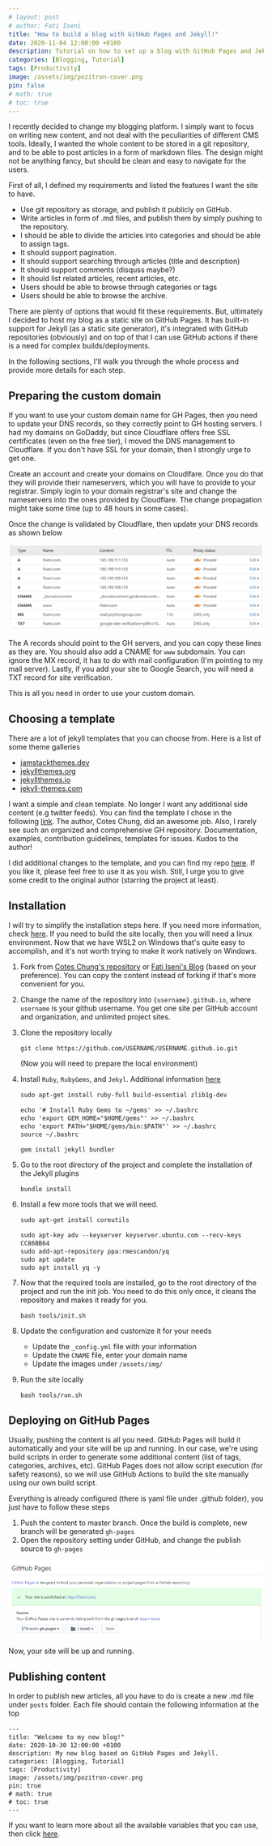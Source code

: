 ```yaml
---
# layout: post
# author: Fati Iseni
title: "How to build a blog with GitHub Pages and Jekyll!"
date: 2020-11-04 12:00:00 +0100
description: Tutorial on how to set up a blog with GitHub Pages and Jekyll.
categories: [Blogging, Tutorial]
tags: [Productivity]
image: /assets/img/pozitron-cover.png
pin: false
# math: true
# toc: true
---
```

I recently decided to change my blogging platform. I simply want to focus on writing new content, and not deal with the peculiarities of different CMS tools. Ideally, I wanted the whole content to be stored in a git repository, and to be able to post articles in a form of markdown files. The design might not be anything fancy, but should be clean and easy to navigate for the users.

First of all, I defined my requirements and listed the features I want the site to have. 
- Use git repository as storage, and publish it publicly on GitHub.
- Write articles in form of .md files, and publish them by simply pushing to the repository.
- I should be able to divide the articles into categories and should be able to assign tags.
- It should support pagination.
- It should support searching through articles (title and description)
- It should support comments (disquss maybe?)
- It should list related articles, recent articles, etc.
- Users should be able to browse through categories or tags
- Users should be able to browse the archive.

There are plenty of options that would fit these requirements. But, ultimately I decided to host my blog as a static site on GitHub Pages. It has built-in support for Jekyll (as a static site generator), it's integrated with GitHub repositories (obviously) and on top of that I can use GitHub actions if there is a need for complex builds/deployments.

In the following sections, I'll walk you through the whole process and provide more details for each step.

## Preparing the custom domain

If you want to use your custom domain name for GH Pages, then you need to update your DNS records, so they correctly point to GH hosting servers. I had my domains on GoDaddy, but since Cloudflare offers free SSL certificates (even on the free tier), I moved the DNS management to Cloudflare. If you don't have SSL for your domain, then I strongly urge to get one. 

Create an account and create your domains on Cloudlfare. Once you do that they will provide their nameservers, which you will have to provide to your registrar. Simply login to your domain registrar's site and change the nameservers into the ones provided by Cloudflare. The change propagation might take some time (up to 48 hours in some cases).

Once the change is validated by Cloudflare, then update your DNS records as shown below

![DNS Settings](/assets/img/posts/02/dns-settings.png)

The A records should point to the GH servers, and you can copy these lines as they are. You should also add a CNAME for `www` subdomain. You can ignore the MX record, it has to do with mail configuration (I'm pointing to my mail server). Lastly, if you add your site to Google Search, you will need a TXT record for site verification.

This is all you need in order to use your custom domain.

## Choosing a template

There are a lot of jekyll templates that you can choose from. Here is a list of some theme galleries

- [jamstackthemes.dev](https://jamstackthemes.dev/ssg/jekyll/)
- [jekyllthemes.org](http://jekyllthemes.org/)
- [jekyllthemes.io](https://jekyllthemes.io/)
- [jekyll-themes.com](https://jekyll-themes.com/)

I want a simple and clean template. No longer I want any additional side content (e.g twitter feeds).
You can find the template I chose in the following [link](https://github.com/cotes2020/jekyll-theme-chirpy). The author, Cotes Chung, did an awesome job. Also, I rarely see such an organized and comprehensive GH repository. Documentation, examples, contribution guidelines, templates for issues. Kudos to the author!

I did additional changes to the template, and you can find my repo [here](https://github.com/fiseni/fiseni.github.io/commits/master). If you like it, please feel free to use it as you wish. Still, I urge you to give some credit to the original author (starring the project at least).


## Installation

I will try to simplify the installation steps here. If you need more information, check [here](https://github.com/fiseni/fiseni.github.io/commits/master). If you need to build the site locally, then you will need a linux environment. Now that we have WSL2 on Windows that's quite easy to accomplish, and it's not worth trying to make it work natively on Windows.

1. Fork from [Cotes Chung's repository](https://github.com/cotes2020/jekyll-theme-chirpy) or [Fati Iseni's Blog](https://github.com/fiseni/fiseni.github.io/commits/master) (based on your preference). You can copy the content instead of forking if that's more convenient for you.
2. Change the name of the repository into `{username}.github.io`, where `username` is your github username. You get one site per GitHub account and organization, and unlimited project sites.
3. Clone the repository locally

    ```
    git clone https://github.com/USERNAME/USERNAME.github.io.git
    ```

    (Now you will need to prepare the local environment)
4. Install `Ruby`, `RubyGems`, and `Jekyl`. Additional information [here](https://jekyllrb.com/docs/installation/)

    ```
    sudo apt-get install ruby-full build-essential zlib1g-dev
    ```
    ```
    echo '# Install Ruby Gems to ~/gems' >> ~/.bashrc
    echo 'export GEM_HOME="$HOME/gems"' >> ~/.bashrc
    echo 'export PATH="$HOME/gems/bin:$PATH"' >> ~/.bashrc
    source ~/.bashrc
    ```
    ```
    gem install jekyll bundler
    ```
5. Go to the root directory of the project and complete the installation of the Jekyll plugins 

    ```
    bundle install
    ```
6. Install a few more tools that we will need.

    ```
    sudo apt-get install coreutils
    ```
    ```
    sudo apt-key adv --keyserver keyserver.ubuntu.com --recv-keys CC86BB64
    sudo add-apt-repository ppa:rmescandon/yq
    sudo apt update
    sudo apt install yq -y
    ```
7. Now that the required tools are installed, go to the root directory of the project and run the init job. You need to do this only once, it cleans the repository and makes it ready for you.

    ```
    bash tools/init.sh
    ```
8. Update the configuration and customize it for your needs

    - Update the `_config.yml` file with your information
    - Update the `CNAME` file, enter your domain name
    - Update the images under `/assets/img/`

9. Run the site locally

    ```
    bash tools/run.sh
    ```

## Deploying on GitHub Pages

Usually, pushing the content is all you need. GitHub Pages will build it automatically and your site will be up and running.
In our case, we're using build scripts in order to generate some additional content (list of tags, categories, archives, etc). GitHub Pages does not allow script execution (for safety reasons), so we will use GitHub Actions to build the site manually using our own build script.

Everything is already configured (there is yaml file under .github folder), you just have to follow these steps
1. Push the content to master branch. Once the build is complete, new branch will be generated `gh-pages`
2. Open the repository setting under GitHub, and change the publish source to `gh-pages`

![GitHub Pages Settings](/assets/img/posts/02/ghpages-settings.png)

Now, your site will be up and running.

## Publishing content

In order to publish new articles, all you have to do is create a new .md file under `posts` folder. Each file should contain the following information at the top

```
---
title: "Welcome to my new blog!"
date: 2020-10-30 12:00:00 +0100
description: My new blog based on GitHub Pages and Jekyll.
categories: [Blogging, Tutorial]
tags: [Productivity]
image: /assets/img/pozitron-cover.png
pin: true
# math: true
# toc: true
---
```

If you want to learn more about all the available variables that you can use, then click [here](https://github.com/cotes2020/jekyll-theme-chirpy/wiki/Writing-a-new-post).
